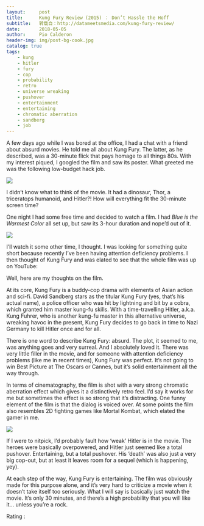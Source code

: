 ```yaml
---
layout:     post
title:      Kung Fury Review (2015) ： Don’t Hassle the Hoff
subtitle:   转载自：http://datameetsmedia.com/kung-fury-review/
date:       2018-05-05
author:     Pio Calderon
header-img: img/post-bg-cook.jpg
catalog: true
tags:
    - kung
    - hitler
    - fury
    - cop
    - probability
    - retro
    - universe wreaking
    - pushover
    - entertainment
    - entertaining
    - chromatic aberration
    - sandberg
    - job
---
```






A few days ago while I was bored at the office, I had a chat with a friend about absurd movies. He told me all about Kung Fury. The latter, as he described, was a 30-minute flick that pays homage to all things 80s. With my interest piqued, I googled the film and saw its poster. What greeted me was the following low-budget hack job.

![](https://i0.wp.com/datameetsmedia.com/wp-content/uploads/2018/05/77cd9e25264915.563435757c81f.jpg?resize=600%2C851)


I didn’t know what to think of the movie. It had a dinosaur, Thor, a triceratops humanoid, and Hitler?! How will everything fit the 30-minute screen time?

One night I had some free time and decided to watch a film. I had *Blue is the Warmest Color* all set up, but saw its 3-hour duration and nope’d out of it.

![](https://i0.wp.com/datameetsmedia.com/wp-content/uploads/2018/05/maxresdefault.jpg?resize=800%2C450)


I’ll watch it some other time, I thought. I was looking for something quite short because recently I’ve been having attention deficiency problems. I then thought of Kung Fury and was elated to see that the whole film was up on YouTube:



Well, here are my thoughts on the film.





At its core, Kung Fury is a buddy-cop drama with elements of Asian action and sci-fi. David Sandberg stars as the titular Kung Fury (yes, that’s his actual name), a police officer who was hit by lightning and bit by a cobra, which granted him master kung-fu skills. With a time-travelling Hitler, a.k.a. Kung Fuhrer, who is another kung-fu master in this alternative universe, wreaking havoc in the present, Kung Fury decides to go back in time to Nazi Germany to kill Hitler once and for all.

There is one word to describe Kung Fury: absurd. The plot, it seemed to me, was anything goes and very surreal. And I absolutely loved it. There was very little filler in the movie, and for someone with attention deficiency problems (like me in recent times), Kung Fury was perfect. It’s not going to win Best Picture at The Oscars or Cannes, but it’s solid entertainment all the way through.

In terms of cinematography, the film is shot with a very strong chromatic aberration effect which gives it a distinctively retro feel. I’d say it works for me but sometimes the effect is so strong that it’s distracting. One funny element of the film is that the dialog is voiced over. At some points the film also resembles 2D fighting games like Mortal Kombat, which elated the gamer in me.

![](https://i1.wp.com/datameetsmedia.com/wp-content/uploads/2018/05/kung-fury-hitler-cell-phone-splash.jpg?resize=785%2C490)


If I were to nitpick, I’d probably fault how ‘weak’ Hitler is in the movie. The heroes were basically overpowered, and Hitler just seemed like a total pushover. Entertaining, but a total pushover. His ‘death’ was also just a very big cop-out, but at least it leaves room for a sequel (which is happening, yey).

At each step of the way, Kung Fury is entertaining. The film was obviously made for this purpose alone, and it’s very hard to criticize a movie when it doesn’t take itself too seriously. What I will say is basically just watch the movie. It’s only 30 minutes, and there’s a high probability that you will like it… unless you’re a rock.





Rating : 


